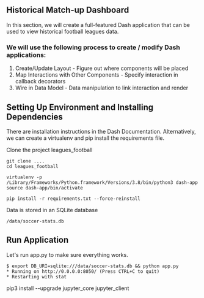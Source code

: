 ## Historical Match-up Dashboard
In this section, we will create a full-featured Dash application that can be used to view historical football leagues data.

### We will use the following process to create / modify Dash applications:

1. Create/Update Layout - Figure out where components will be placed
2. Map Interactions with Other Components - Specify interaction in callback decorators
3. Wire in Data Model - Data manipulation to link interaction and render

## Setting Up Environment and Installing Dependencies
There are installation instructions in the Dash Documentation. Alternatively, we can create a virtualenv and pip install the requirements file.


Clone the project leagues_football
```
git clone ....
cd leagues_football

```


```
virtualenv -p /Library/Frameworks/Python.framework/Versions/3.8/bin/python3 dash-app
source dash-app/bin/activate

pip install -r requirements.txt --force-reinstall
```

Data is stored in an SQLite database
```
/data/soccer-stats.db
```


## Run Application
Let's run app.py to make sure everything works.

```
$ export DB_URI=sqlite:///data/soccer-stats.db && python app.py
* Running on http://0.0.0.0:8050/ (Press CTRL+C to quit)
* Restarting with stat
```


pip3 install --upgrade jupyter_core jupyter_client
